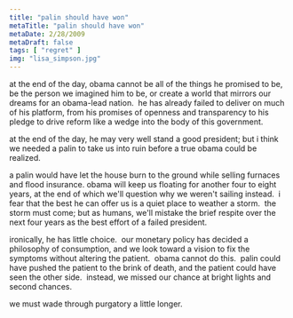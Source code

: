 ```yaml
---
title: "palin should have won"
metaTitle: "palin should have won"
metaDate: 2/28/2009
metaDraft: false
tags: [ "regret" ]
img: "lisa_simpson.jpg"
---
```


at the end of the day, obama cannot be all of the things he promised to be, be the person we imagined him to be, or create a world that mirrors our dreams for an obama-lead nation.  he has already failed to deliver on much of his platform, from his promises of openness and transparency to his pledge to drive reform like a wedge into the body of this government.

at the end of the day, he may very well stand a good president; but i think we needed a palin to take us into ruin before a true obama could be realized.

a palin would have let the house burn to the ground while selling furnaces and flood insurance. obama will keep us floating for another four to eight years, at the end of which we'll question why we weren't sailing instead.  i fear that the best he can offer us is a quiet place to weather a storm.  the storm must come; but as humans, we'll mistake the brief respite over the next four years as the best effort of a failed president.

ironically, he has little choice.  our monetary policy has decided a philosophy of consumption, and we look toward a vision to fix the symptoms without altering the patient.  obama cannot do this.  palin could have pushed the patient to the brink of death, and the patient could have seen the other side.  instead, we missed our chance at bright lights and second chances.

we must wade through purgatory a little longer.
